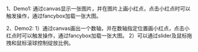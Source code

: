 1、Demo1:
通过canvas显示一张图片，并在图片上画小红点，点击小红点时可以触发操作，通过fancybox加载一张大图。

2、Demo2:
1）通过canvas画出一个数轴，并在数轴指定位置画小红点，点击小红点时可以触发操作，通过fancybox加载一张大图。
2）可以通过slider及鼠标拖拽和鼠标滚球控制绽放比例。